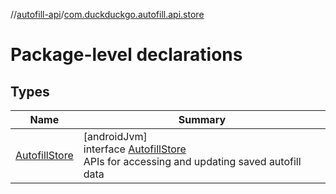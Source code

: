 //[autofill-api](../../index.md)/[com.duckduckgo.autofill.api.store](index.md)

# Package-level declarations

## Types

| Name | Summary |
|---|---|
| [AutofillStore](-autofill-store/index.md) | [androidJvm]<br>interface [AutofillStore](-autofill-store/index.md)<br>APIs for accessing and updating saved autofill data |
